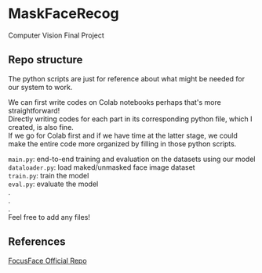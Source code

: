 # MaskFaceRecog
Computer Vision Final Project


## Repo structure
The python scripts are just for reference about what might be needed for our system to work. <br>

We can first write codes on Colab notebooks perhaps that's more straightforward! <br>
Directly writing codes for each part in its corresponding python file, which I created, is also fine. <br>
If we go for Colab first and if we have time at the latter stage, we could make the entire code more organized by filling in those python scripts. <br>

`main.py`: end-to-end training and evaluation on the datasets using our model <br>
`dataloader.py`: load maked/unmasked face image dataset <br>
`train.py`: train the model <br>
`eval.py`: evaluate the model <br>
. <br>
. <br>
. <br>
Feel free to add any files! <br>


## References
[FocusFace Official Repo](https://github.com/NetoPedro/FocusFace)
